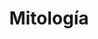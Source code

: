 ﻿---
title: "Mitología"
permalink: periodes_654.html
layout: periode
sidebar: periodes
pares:
  - -2:
    title: "Fantasía"

fills:
  - 877:
    title: "Irlandesa"

  - 943:
    title: "Nórdica"

  - 4:
    title: "Guerra de Troya"
    dataInici: "(-1200)"

jocsPrincipals:
  - title: "Mythic Battles: Pantheon"
    bggId: 186751
    dataInici: 
    dataFi: 

jocsEscenaris:
  - title: "Història Màgica de Catalunya"
    bggId: 38339

  - title: "Myths at War (Nordic, Egyptian and Japanese)"
    bggId: 144479

  - title: "Age of Mythology: The Boardgame"
    bggId: 6707
    dataInici: 
    dataFi: 

  - title: "Elysium"
    bggId: 163968
    dataInici: 
    dataFi: 

  - title: "Hera and Zeus"
    bggId: 638
    dataInici: 
    dataFi: 

  - title: "Argonauts"
    bggId: 171356
    dataInici: 
    dataFi: 

  - title: "Beowulf: The Legend"
    bggId: 17449
    dataInici: 
    dataFi: 

  - title: "Cyclades"
    bggId: 54998
    dataInici: 
    dataFi: 

  - title: "Lords of Hellas"
    bggId: 222509
    dataInici: 
    dataFi: 

  - title: "Maha Yodha"
    bggId: 158968
    dataInici: 
    dataFi: 

  - title: "Pantheon"
    bggId: 94480
    dataInici: 
    dataFi: 

  - title: "Sakura Arms"
    bggId: 204493
    dataInici: 
    dataFi: 

jocsEpoca:
jocsEpocaEscenaris:
  - title: "Anachronism"
    bggId: 14038
    escenari: "Theseus"
    dataInici: 
    dataFi: 

---
